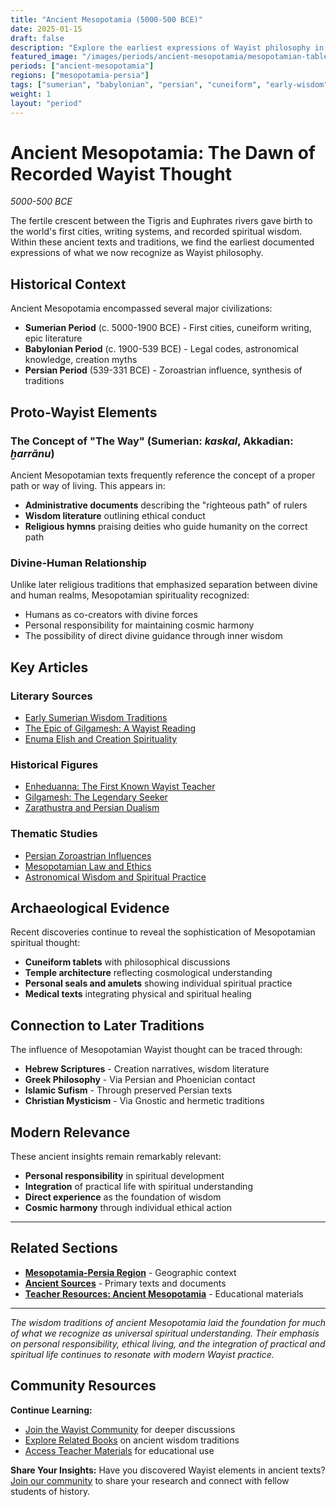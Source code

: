 ```yaml
---
title: "Ancient Mesopotamia (5000-500 BCE)"
date: 2025-01-15
draft: false
description: "Explore the earliest expressions of Wayist philosophy in Sumerian, Babylonian, and Persian civilizations."
featured_image: "/images/periods/ancient-mesopotamia/mesopotamian-tablet.jpg"
periods: ["ancient-mesopotamia"]
regions: ["mesopotamia-persia"]
tags: ["sumerian", "babylonian", "persian", "cuneiform", "early-wisdom"]
weight: 1
layout: "period"
---
```


# Ancient Mesopotamia: The Dawn of Recorded Wayist Thought

*5000-500 BCE*

The fertile crescent between the Tigris and Euphrates rivers gave birth to the world's first cities, writing systems, and recorded spiritual wisdom. Within these ancient texts and traditions, we find the earliest documented expressions of what we now recognize as Wayist philosophy.

## Historical Context

Ancient Mesopotamia encompassed several major civilizations:

- **Sumerian Period** (c. 5000-1900 BCE) - First cities, cuneiform writing, epic literature
- **Babylonian Period** (c. 1900-539 BCE) - Legal codes, astronomical knowledge, creation myths  
- **Persian Period** (539-331 BCE) - Zoroastrian influence, synthesis of traditions

## Proto-Wayist Elements

### The Concept of "The Way" (Sumerian: *kaskal*, Akkadian: *ḫarrānu*)

Ancient Mesopotamian texts frequently reference the concept of a proper path or way of living. This appears in:

- **Administrative documents** describing the "righteous path" of rulers
- **Wisdom literature** outlining ethical conduct
- **Religious hymns** praising deities who guide humanity on the correct path

### Divine-Human Relationship

Unlike later religious traditions that emphasized separation between divine and human realms, Mesopotamian spirituality recognized:

- Humans as co-creators with divine forces
- Personal responsibility for maintaining cosmic harmony
- The possibility of direct divine guidance through inner wisdom

## Key Articles

### Literary Sources
- [Early Sumerian Wisdom Traditions](/periods/ancient-mesopotamia/early-sumerian-wisdom/)
- [The Epic of Gilgamesh: A Wayist Reading](/periods/ancient-mesopotamia/gilgamesh-epic-wayist-elements/)
- [Enuma Elish and Creation Spirituality](/periods/ancient-mesopotamia/babylonian-creation-myths/)

### Historical Figures  
- [Enheduanna: The First Known Wayist Teacher](/figures/ancient/enheduanna/)
- [Gilgamesh: The Legendary Seeker](/figures/ancient/gilgamesh-legendary/)
- [Zarathustra and Persian Dualism](/figures/ancient/zarathustra/)

### Thematic Studies
- [Persian Zoroastrian Influences](/periods/ancient-mesopotamia/persian-influence-the-way/)
- [Mesopotamian Law and Ethics](/periods/ancient-mesopotamia/law-and-ethics/)
- [Astronomical Wisdom and Spiritual Practice](/periods/ancient-mesopotamia/astronomy-spirituality/)

## Archaeological Evidence

Recent discoveries continue to reveal the sophistication of Mesopotamian spiritual thought:

- **Cuneiform tablets** with philosophical discussions
- **Temple architecture** reflecting cosmological understanding
- **Personal seals and amulets** showing individual spiritual practice
- **Medical texts** integrating physical and spiritual healing

## Connection to Later Traditions

The influence of Mesopotamian Wayist thought can be traced through:

- **Hebrew Scriptures** - Creation narratives, wisdom literature
- **Greek Philosophy** - Via Persian and Phoenician contact
- **Islamic Sufism** - Through preserved Persian texts
- **Christian Mysticism** - Via Gnostic and hermetic traditions

## Modern Relevance

These ancient insights remain remarkably relevant:

- **Personal responsibility** in spiritual development  
- **Integration** of practical life with spiritual understanding
- **Direct experience** as the foundation of wisdom
- **Cosmic harmony** through individual ethical action

---

## Related Sections

- **[Mesopotamia-Persia Region](/regions/mesopotamia-persia/)** - Geographic context
- **[Ancient Sources](/sources/ancient/)** - Primary texts and documents
- **[Teacher Resources: Ancient Mesopotamia](/teachers/ancient-mesopotamia-lesson-plan/)** - Educational materials

---

*The wisdom traditions of ancient Mesopotamia laid the foundation for much of what we recognize as universal spiritual understanding. Their emphasis on personal responsibility, ethical living, and the integration of practical and spiritual life continues to resonate with modern Wayist practice.*

## Community Resources

**Continue Learning:**
- [Join the Wayist Community](https://wayist.life) for deeper discussions
- [Explore Related Books](https://wayism.org/books) on ancient wisdom traditions
- [Access Teacher Materials](https://wayism.org/teachers) for educational use

**Share Your Insights:**
Have you discovered Wayist elements in ancient texts? [Join our community](https://wayist.life) to share your research and connect with fellow students of history.
